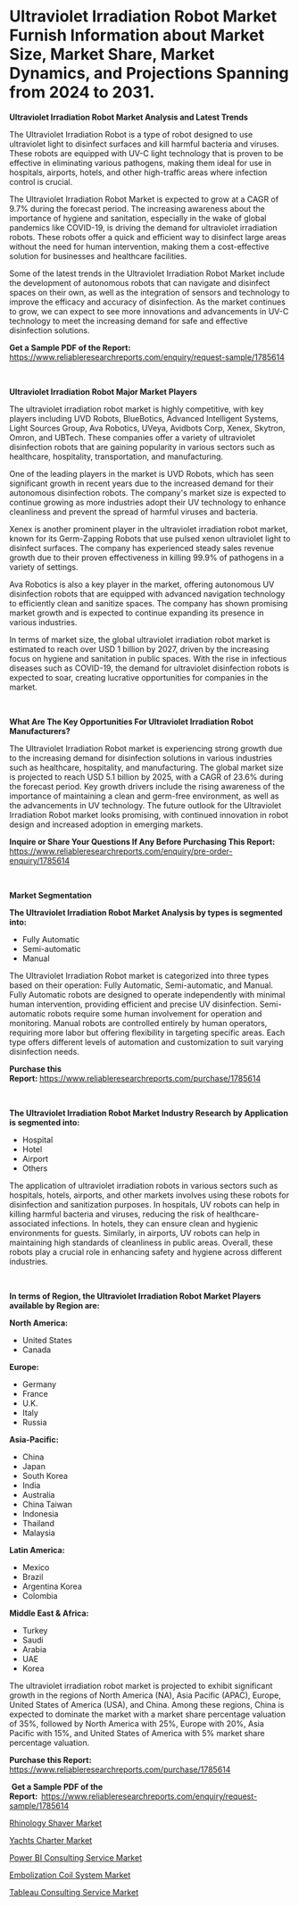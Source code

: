 <p><h1>Ultraviolet Irradiation Robot Market Furnish Information about Market Size, Market Share, Market Dynamics, and Projections Spanning from 2024 to 2031.</h1></p><p><strong>Ultraviolet Irradiation Robot Market Analysis and Latest Trends</strong></p>
<p><p>The Ultraviolet Irradiation Robot is a type of robot designed to use ultraviolet light to disinfect surfaces and kill harmful bacteria and viruses. These robots are equipped with UV-C light technology that is proven to be effective in eliminating various pathogens, making them ideal for use in hospitals, airports, hotels, and other high-traffic areas where infection control is crucial.</p><p>The Ultraviolet Irradiation Robot Market is expected to grow at a CAGR of 9.7% during the forecast period. The increasing awareness about the importance of hygiene and sanitation, especially in the wake of global pandemics like COVID-19, is driving the demand for ultraviolet irradiation robots. These robots offer a quick and efficient way to disinfect large areas without the need for human intervention, making them a cost-effective solution for businesses and healthcare facilities.</p><p>Some of the latest trends in the Ultraviolet Irradiation Robot Market include the development of autonomous robots that can navigate and disinfect spaces on their own, as well as the integration of sensors and technology to improve the efficacy and accuracy of disinfection. As the market continues to grow, we can expect to see more innovations and advancements in UV-C technology to meet the increasing demand for safe and effective disinfection solutions.</p></p>
<p><strong>Get a Sample PDF of the Report:&nbsp;</strong> <a href="https://www.reliableresearchreports.com/enquiry/request-sample/1785614">https://www.reliableresearchreports.com/enquiry/request-sample/1785614</a></p>
<p>&nbsp;</p>
<p><strong>Ultraviolet Irradiation Robot Major Market Players</strong></p>
<p><p>The ultraviolet irradiation robot market is highly competitive, with key players including UVD Robots, BlueBotics, Advanced Intelligent Systems, Light Sources Group, Ava Robotics, UVeya, Avidbots Corp, Xenex, Skytron, Omron, and UBTech. These companies offer a variety of ultraviolet disinfection robots that are gaining popularity in various sectors such as healthcare, hospitality, transportation, and manufacturing.</p><p>One of the leading players in the market is UVD Robots, which has seen significant growth in recent years due to the increased demand for their autonomous disinfection robots. The company's market size is expected to continue growing as more industries adopt their UV technology to enhance cleanliness and prevent the spread of harmful viruses and bacteria.</p><p>Xenex is another prominent player in the ultraviolet irradiation robot market, known for its Germ-Zapping Robots that use pulsed xenon ultraviolet light to disinfect surfaces. The company has experienced steady sales revenue growth due to their proven effectiveness in killing 99.9% of pathogens in a variety of settings.</p><p>Ava Robotics is also a key player in the market, offering autonomous UV disinfection robots that are equipped with advanced navigation technology to efficiently clean and sanitize spaces. The company has shown promising market growth and is expected to continue expanding its presence in various industries.</p><p>In terms of market size, the global ultraviolet irradiation robot market is estimated to reach over USD 1 billion by 2027, driven by the increasing focus on hygiene and sanitation in public spaces. With the rise in infectious diseases such as COVID-19, the demand for ultraviolet disinfection robots is expected to soar, creating lucrative opportunities for companies in the market.</p></p>
<p>&nbsp;</p>
<p><strong>What Are The Key Opportunities For Ultraviolet Irradiation Robot Manufacturers?</strong></p>
<p><p>The Ultraviolet Irradiation Robot market is experiencing strong growth due to the increasing demand for disinfection solutions in various industries such as healthcare, hospitality, and manufacturing. The global market size is projected to reach USD 5.1 billion by 2025, with a CAGR of 23.6% during the forecast period. Key growth drivers include the rising awareness of the importance of maintaining a clean and germ-free environment, as well as the advancements in UV technology. The future outlook for the Ultraviolet Irradiation Robot market looks promising, with continued innovation in robot design and increased adoption in emerging markets.</p></p>
<p><strong>Inquire or Share Your Questions If Any Before Purchasing This Report:</strong> <a href="https://www.reliableresearchreports.com/enquiry/pre-order-enquiry/1785614">https://www.reliableresearchreports.com/enquiry/pre-order-enquiry/1785614</a></p>
<p>&nbsp;</p>
<p><strong>Market Segmentation</strong></p>
<p><strong>The Ultraviolet Irradiation Robot Market Analysis by types is segmented into:</strong></p>
<p><ul><li>Fully Automatic</li><li>Semi-automatic</li><li>Manual</li></ul></p>
<p><p>The Ultraviolet Irradiation Robot market is categorized into three types based on their operation: Fully Automatic, Semi-automatic, and Manual. Fully Automatic robots are designed to operate independently with minimal human intervention, providing efficient and precise UV disinfection. Semi-automatic robots require some human involvement for operation and monitoring. Manual robots are controlled entirely by human operators, requiring more labor but offering flexibility in targeting specific areas. Each type offers different levels of automation and customization to suit varying disinfection needs.</p></p>
<p><strong>Purchase this Report:&nbsp;</strong><a href="https://www.reliableresearchreports.com/purchase/1785614">https://www.reliableresearchreports.com/purchase/1785614</a></p>
<p>&nbsp;</p>
<p><strong>The Ultraviolet Irradiation Robot Market Industry Research by Application is segmented into:</strong></p>
<p><ul><li>Hospital</li><li>Hotel</li><li>Airport</li><li>Others</li></ul></p>
<p><p>The application of ultraviolet irradiation robots in various sectors such as hospitals, hotels, airports, and other markets involves using these robots for disinfection and sanitization purposes. In hospitals, UV robots can help in killing harmful bacteria and viruses, reducing the risk of healthcare-associated infections. In hotels, they can ensure clean and hygienic environments for guests. Similarly, in airports, UV robots can help in maintaining high standards of cleanliness in public areas. Overall, these robots play a crucial role in enhancing safety and hygiene across different industries.</p></p>
<p>&nbsp;</p>
<p><strong>In terms of Region, the Ultraviolet Irradiation Robot Market Players available by Region are:</strong></p>
<p>
    <p> <strong> North America: </strong>
        <ul>
            <li>United States</li>
            <li>Canada</li>
        </ul>
        </p> 
    <p> <strong> Europe: </strong>
        <ul>
            <li>Germany</li>
            <li>France</li>
            <li>U.K.</li>
            <li>Italy</li>
            <li>Russia</li>
        </ul>
        </p> 
    <p> <strong> Asia-Pacific: </strong>
        <ul>
            <li>China</li>
            <li>Japan</li>
            <li>South Korea</li>
            <li>India</li>
            <li>Australia</li>
            <li>China Taiwan</li>
            <li>Indonesia</li>
            <li>Thailand</li>
            <li>Malaysia</li>
        </ul>
        </p> 
    <p> <strong> Latin America: </strong>
        <ul>
            <li>Mexico</li>
            <li>Brazil</li>
            <li>Argentina Korea</li>
            <li>Colombia</li>
        </ul>
        </p> 
    <p> <strong> Middle East & Africa: </strong>
        <ul>
            <li>Turkey</li>
            <li>Saudi</li>
            <li>Arabia</li>
            <li>UAE</li>
            <li>Korea</li>
        </ul>
    </p>
    </p>
<p><p>The ultraviolet irradiation robot market is projected to exhibit significant growth in the regions of North America (NA), Asia Pacific (APAC), Europe, United States of America (USA), and China. Among these regions, China is expected to dominate the market with a market share percentage valuation of 35%, followed by North America with 25%, Europe with 20%, Asia Pacific with 15%, and United States of America with 5% market share percentage valuation.</p></p>
<p><strong>Purchase this Report: </strong><a href="https://www.reliableresearchreports.com/purchase/1785614">https://www.reliableresearchreports.com/purchase/1785614</a></p>
<p>&nbsp;<strong>Get a Sample PDF of the Report:&nbsp;&nbsp;</strong><a href="https://www.reliableresearchreports.com/enquiry/request-sample/1785614">https://www.reliableresearchreports.com/enquiry/request-sample/1785614</a></p>
<p><strong></strong></p>
<p><p><a href="https://github.com/myacatherineblakecaczo9vcsw/Market-Research-Report-List-1/blob/main/rhinology-shaver-market.md">Rhinology Shaver Market</a></p><p><a href="https://medium.com/@joerobertson75f/yachts-charter-market-size-cagr-trends-2024-2030-ae5f1fe1777f">Yachts Charter Market</a></p><p><a href="https://medium.com/@joerobertson75f/power-bi-consulting-service-market-insight-market-trends-growth-forecasted-from-2024-to-2031-de32320b59c2">Power BI Consulting Service Market</a></p><p><a href="https://github.com/okotobwrhuteie/Market-Research-Report-List-1/blob/main/embolization-coil-system-market.md">Embolization Coil System Market</a></p><p><a href="https://medium.com/@joerobertson75f/decoding-tableau-consulting-service-market-metrics-market-share-trends-and-growth-patterns-e1d02c8537fc">Tableau Consulting Service Market</a></p></p>
